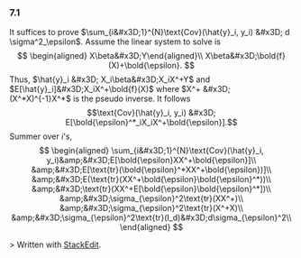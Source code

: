 ### 7.1

It suffices to prove $\sum_{i&#x3D;1}^{N}\text{Cov}(\hat{y}_i, y_i) &#x3D; d \sigma^2_\epsilon$. Assume the linear system to solve is 
$$
\begin{aligned}
X\beta&#x3D;Y\end{aligned}\\
X\beta&#x3D;\bold{f}(X)+\bold{\epsilon}.
$$
Thus, $\hat{y}_i &#x3D; X_i\beta&#x3D;X_iX^+Y$ and $E[\hat{y}_i]&#x3D;X_iX^+\bold{f}(X)$ where $X^+ &#x3D; (X^*X)^{-1}X^*$ is the pseudo inverse. It follows
$$\text{Cov}(\hat{y}_i, y_i) &#x3D; E[\bold{\epsilon}^*_iX_iX^+\bold{\epsilon}].$$
Summer over $i$&#x27;s,
$$
\begin{aligned}
\sum_{i&#x3D;1}^{N}\text{Cov}(\hat{y}_i, y_i)&amp;&#x3D;E[\bold{\epsilon}XX^+\bold{\epsilon}]\\
&amp;&#x3D;E[\text{tr}(\bold{\epsilon}^*XX^+\bold{\epsilon})]\\
&amp;&#x3D;E(\text{tr}(XX^+\bold{\epsilon}\bold{\epsilon}^*))\\
&amp;&#x3D;\text{tr}(XX^+E[\bold{\epsilon}\bold{\epsilon}^*])\\
&amp;&#x3D;\sigma_{\epsilon}^2\text{tr}(XX^+)\\
&amp;&#x3D;\sigma_{\epsilon}^2\text{tr}(X^+X)\\
&amp;&#x3D;\sigma_{\epsilon}^2\text{tr}(I_d)&#x3D;d\sigma_{\epsilon}^2\\
\end{aligned}
$$


&gt; Written with [StackEdit](https://stackedit.io/).

